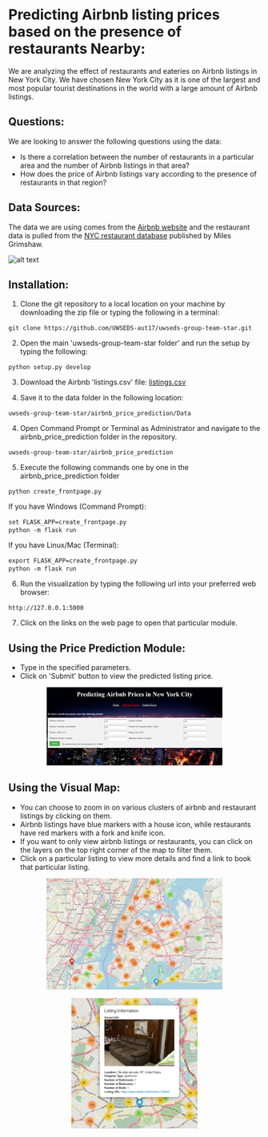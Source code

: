 # Predicting Airbnb listing prices based on the presence of restaurants Nearby:
We are analyzing the effect of restaurants and eateries on Airbnb listings in New York City. We have chosen New York City as it is one of the largest and most popular tourist destinations in the world with a large amount of Airbnb listings.

## Questions:
We are looking to answer the following questions using the data:
* Is there a correlation between the number of restaurants in a particular area and the number of Airbnb listings in that area?
* How does the price of Airbnb listings vary according to the presence of restaurants in that region?

## Data Sources:
The data we are using comes from the [Airbnb website](http://data.insideairbnb.com/united-states/ny/new-york-city/2016-07-02/visualisations/listings.csv) and the restaurant data is pulled from the [NYC restaurant database](https://mgrimshaw.carto.com/tables/nytimes_nyc_restaurants/public) published by Miles Grimshaw.

![alt text](http://www.hotelnewsnow.com/Media/Default/Legacy//FeatureImages/airbnb_newyork.jpg "Image 1")

## Installation:
1. Clone the git repository to a local location on your machine by downloading the zip file or typing the following in a terminal:
```
git clone https://github.com/UWSEDS-aut17/uwseds-group-team-star.git
```

2. Open the main 'uwseds-group-team-star folder' and run the setup by typing the following:
```
python setup.py develop
```

3. Download the Airbnb 'listings.csv' file:
[listings.csv](http://data.insideairbnb.com/united-states/ny/new-york-city/2016-07-02/visualisations/listings.csv)

4. Save it to the data folder in the following location:
```
uwseds-group-team-star/airbnb_price_prediction/Data
```

4. Open Command Prompt or Terminal as Administrator and navigate to the airbnb_price_prediction folder in the repository.
```
uwseds-group-team-star/airbnb_price_prediction
```

5. Execute the following commands one by one in the airbnb_price_prediction folder
```
python create_frontpage.py
```

If you have Windows (Command Prompt):
```
set FLASK_APP=create_frontpage.py
python -m flask run
```

If you have Linux/Mac (Terminal):
```
export FLASK_APP=create_frontpage.py
python -m flask run
```

6. Run the visualization by typing the following url into your preferred web browser:
```
http://127.0.0.1:5000
```

7. Click on the links on the web page to open that particular module.

## Using the Price Prediction Module:
* Type in the specified parameters.
* Click on 'Submit' button to view the predicted listing price.

<p align="center">
  <img src="https://github.com/UWSEDS-aut17/uwseds-group-team-star/raw/master/Examples/ML_Example.PNG", height="70%", width="70%">
 </p>
 <p align="center">

## Using the Visual Map:
* You can choose to zoom in on various clusters of airbnb and restaurant listings by clicking on them.
* Airbnb listings have blue markers with a house icon, while restaurants have red markers with a fork and knife icon.
* If you want to only view airbnb listings or restaurants, you can click on the layers on the top right corner of the map to filter them.
* Click on a particular listing to view more details and find a link to book that particular listing.

<p align="center">
  <img src="https://github.com/UWSEDS-aut17/uwseds-group-team-star/raw/master/Examples/New%20York%20Map.PNG", height="70%", width="70%">
 </p>
 <p align="center">
  <img src="https://github.com/UWSEDS-aut17/uwseds-group-team-star/raw/master/Examples/airbnb_listing.PNG", height="50%", width="50%">
</p>
